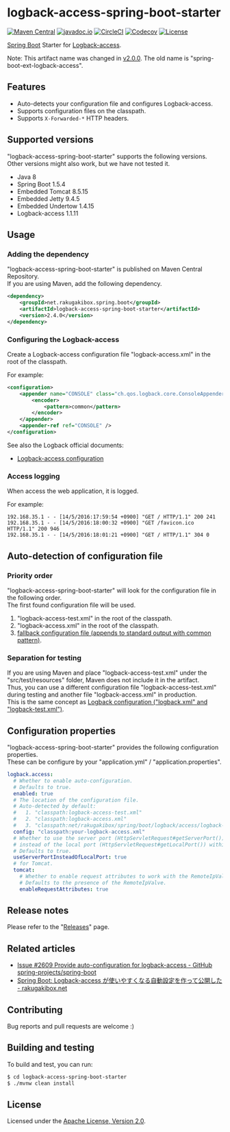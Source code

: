 # logback-access-spring-boot-starter

[![Maven Central][Maven Central Badge]][Maven Central]
[![javadoc.io][javadoc.io Badge]][javadoc.io]
[![CircleCI][CircleCI Badge]][CircleCI]
[![Codecov][Codecov Badge]][Codecov]
[![License][License Badge]][License]

[Maven Central Badge]: https://maven-badges.herokuapp.com/maven-central/net.rakugakibox.spring.boot/logback-access-spring-boot-starter/badge.svg
[Maven Central]: https://maven-badges.herokuapp.com/maven-central/net.rakugakibox.spring.boot/logback-access-spring-boot-starter
[javadoc.io Badge]: https://www.javadoc.io/badge/net.rakugakibox.spring.boot/logback-access-spring-boot-starter.svg
[javadoc.io]: https://www.javadoc.io/doc/net.rakugakibox.spring.boot/logback-access-spring-boot-starter
[CircleCI Badge]: https://circleci.com/gh/akihyro/logback-access-spring-boot-starter.svg?style=shield
[CircleCI]: https://circleci.com/gh/akihyro/logback-access-spring-boot-starter
[Codecov Badge]: https://codecov.io/gh/akihyro/logback-access-spring-boot-starter/branch/master/graph/badge.svg
[Codecov]: https://codecov.io/gh/akihyro/logback-access-spring-boot-starter
[License Badge]: https://img.shields.io/badge/license-Apache%202.0-brightgreen.svg
[License]: LICENSE.txt

[Spring Boot] Starter for [Logback-access].  

[Spring Boot]: https://projects.spring.io/spring-boot/
[Logback-access]: http://logback.qos.ch/access.html

Note: This artifact name was changed in [v2.0.0]. The old name is "spring-boot-ext-logback-access".  

[v2.0.0]: https://github.com/akihyro/logback-access-spring-boot-starter/releases/tag/v2.0.0

## Features

* Auto-detects your configuration file and configures Logback-access.
* Supports configuration files on the classpath.
* Supports `X-Forwarded-*` HTTP headers.

## Supported versions

"logback-access-spring-boot-starter" supports the following versions.  
Other versions might also work, but we have not tested it.  

* Java 8
* Spring Boot 1.5.4
* Embedded Tomcat 8.5.15
* Embedded Jetty 9.4.5
* Embedded Undertow 1.4.15
* Logback-access 1.1.11

## Usage

### Adding the dependency

"logback-access-spring-boot-starter" is published on Maven Central Repository.  
If you are using Maven, add the following dependency.  

```xml
<dependency>
    <groupId>net.rakugakibox.spring.boot</groupId>
    <artifactId>logback-access-spring-boot-starter</artifactId>
    <version>2.4.0</version>
</dependency>
```

### Configuring the Logback-access

Create a Logback-access configuration file "logback-access.xml" in the root of the classpath.  

For example:  

```xml
<configuration>
    <appender name="CONSOLE" class="ch.qos.logback.core.ConsoleAppender">
        <encoder>
            <pattern>common</pattern>
        </encoder>
    </appender>
    <appender-ref ref="CONSOLE" />
</configuration>
```

See also the Logback official documents:  

* [Logback-access configuration]

[Logback-access configuration]: http://logback.qos.ch/access.html#configuration

### Access logging

When access the web application, it is logged.  

For example:  

```
192.168.35.1 - - [14/5/2016:17:59:54 +0900] "GET / HTTP/1.1" 200 241
192.168.35.1 - - [14/5/2016:18:00:32 +0900] "GET /favicon.ico HTTP/1.1" 200 946
192.168.35.1 - - [14/5/2016:18:01:21 +0900] "GET / HTTP/1.1" 304 0
```

## Auto-detection of configuration file

### Priority order

"logback-access-spring-boot-starter" will look for the configuration file in the following order.  
The first found configuration file will be used.  

1. "logback-access-test.xml" in the root of the classpath.
2. "logback-access.xml" in the root of the classpath.
3. [fallback configuration file (appends to standard output with common pattern)].

[fallback configuration file (appends to standard output with common pattern)]: logback-access-spring-boot-starter/src/main/resources/net/rakugakibox/spring/boot/logback/access/logback-access.xml

### Separation for testing

If you are using Maven and place "logback-access-test.xml" under the "src/test/resources" folder,
Maven does not include it in the artifact.  
Thus, you can use a different configuration file "logback-access-test.xml" during testing
and another file "logback-access.xml" in production.  
This is the same concept as [Logback configuration ("logback.xml" and "logback-test.xml")].  

[Logback configuration ("logback.xml" and "logback-test.xml")]: https://logback.qos.ch/manual/configuration.html#auto_configuration

## Configuration properties

"logback-access-spring-boot-starter" provides the following configuration properties.  
These can be configure by your "application.yml" / "application.properties".  

```yml
logback.access:
  # Whether to enable auto-configuration.
  # Defaults to true.
  enabled: true
  # The location of the configuration file.
  # Auto-detected by default:
  #   1. "classpath:logback-access-test.xml"
  #   2. "classpath:logback-access.xml"
  #   3. "classpath:net/rakugakibox/spring/boot/logback/access/logback-access.xml"
  config: "classpath:your-logback-access.xml"
  # Whether to use the server port (HttpServletRequest#getServerPort())
  # instead of the local port (HttpServletRequest#getLocalPort()) within IAccessEvent#getLocalPort().
  # Defaults to true.
  useServerPortInsteadOfLocalPort: true
  # for Tomcat.
  tomcat:
    # Whether to enable request attributes to work with the RemoteIpValve enabled with "server.useForwardHeaders".
    # Defaults to the presence of the RemoteIpValve.
    enableRequestAttributes: true
```

## Release notes

Please refer to the "[Releases]" page.  

[Releases]: https://github.com/akihyro/logback-access-spring-boot-starter/releases

## Related articles

* [Issue #2609 Provide auto-configuration for logback-access - GitHub spring-projects/spring-boot]
* [Spring Boot: Logback-access が使いやすくなる自動設定を作って公開した - rakugakibox.net]

[Issue #2609 Provide auto-configuration for logback-access - GitHub spring-projects/spring-boot]: https://github.com/spring-projects/spring-boot/issues/2609
[Spring Boot: Logback-access が使いやすくなる自動設定を作って公開した - rakugakibox.net]: http://blog.rakugakibox.net/entry/2015/12/25/spring-boot-ext-logback-access

## Contributing

Bug reports and pull requests are welcome :)  

## Building and testing

To build and test, you can run:  

```sh
$ cd logback-access-spring-boot-starter
$ ./mvnw clean install
```

## License

Licensed under the [Apache License, Version 2.0].  

[Apache License, Version 2.0]: LICENSE.txt
